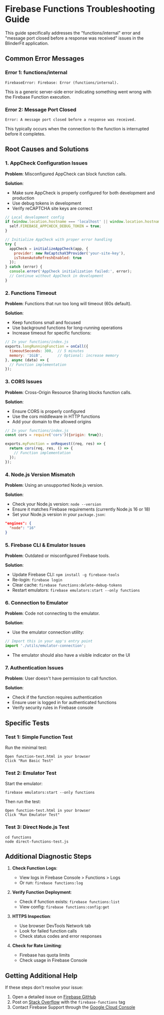 # Firebase Functions Troubleshooting Guide

This guide specifically addresses the "functions/internal" error and "message port closed before a response was received" issues in the BlinderFit application.

## Common Error Messages

### Error 1: functions/internal

```
FirebaseError: Firebase: Error (functions/internal).
```

This is a generic server-side error indicating something went wrong with the Firebase Function execution.

### Error 2: Message Port Closed

```
Error: A message port closed before a response was received.
```

This typically occurs when the connection to the function is interrupted before it completes.

## Root Causes and Solutions

### 1. AppCheck Configuration Issues

**Problem**: Misconfigured AppCheck can block function calls.

**Solution**:
- Make sure AppCheck is properly configured for both development and production
- Use debug tokens in development
- Verify reCAPTCHA site keys are correct

```javascript
// Local development config
if (window.location.hostname === 'localhost' || window.location.hostname === '127.0.0.1') {
  self.FIREBASE_APPCHECK_DEBUG_TOKEN = true;
}

// Initialize AppCheck with proper error handling
try {
  appCheck = initializeAppCheck(app, {
    provider: new ReCaptchaV3Provider('your-site-key'),
    isTokenAutoRefreshEnabled: true
  });
} catch (error) {
  console.error('AppCheck initialization failed:', error);
  // Continue without AppCheck in development
}
```

### 2. Functions Timeout

**Problem**: Functions that run too long will timeout (60s default).

**Solution**:
- Keep functions small and focused
- Use background functions for long-running operations
- Increase timeout for specific functions:

```javascript
// In your functions/index.js
exports.longRunningFunction = onCall({
  timeoutSeconds: 300,  // 5 minutes
  memory: '1GiB',       // Optional: increase memory
}, async (data) => {
  // Function implementation
});
```

### 3. CORS Issues

**Problem**: Cross-Origin Resource Sharing blocks function calls.

**Solution**:
- Ensure CORS is properly configured
- Use the cors middleware in HTTP functions
- Add your domain to the allowed origins

```javascript
// In your functions/index.js
const cors = require('cors')({origin: true});

exports.myFunction = onRequest((req, res) => {
  return cors(req, res, () => {
    // Function implementation
  });
});
```

### 4. Node.js Version Mismatch

**Problem**: Using an unsupported Node.js version.

**Solution**:
- Check your Node.js version: `node --version`
- Ensure it matches Firebase requirements (currently Node.js 16 or 18)
- Set your Node.js version in your `package.json`:

```json
"engines": {
  "node": "16"
}
```

### 5. Firebase CLI & Emulator Issues

**Problem**: Outdated or misconfigured Firebase tools.

**Solution**:
- Update Firebase CLI: `npm install -g firebase-tools`
- Re-login: `firebase login`
- Clear cache: `firebase functions:delete-debug-tokens`
- Restart emulators: `firebase emulators:start --only functions`

### 6. Connection to Emulator

**Problem**: Code not connecting to the emulator.

**Solution**:
- Use the emulator connection utility:

```javascript
// Import this in your app's entry point
import './utils/emulator-connection';
```

- The emulator should also have a visible indicator on the UI

### 7. Authentication Issues

**Problem**: User doesn't have permission to call function.

**Solution**:
- Check if the function requires authentication
- Ensure user is logged in for authenticated functions
- Verify security rules in Firebase console

## Specific Tests

### Test 1: Simple Function Test

Run the minimal test:
```
Open function-test.html in your browser
Click "Run Basic Test"
```

### Test 2: Emulator Test

Start the emulator:
```
firebase emulators:start --only functions
```

Then run the test:
```
Open function-test.html in your browser
Click "Run Emulator Test"
```

### Test 3: Direct Node.js Test

```
cd functions
node direct-functions-test.js
```

## Additional Diagnostic Steps

1. **Check Function Logs**:
   - View logs in Firebase Console > Functions > Logs
   - Or run: `firebase functions:log`

2. **Verify Function Deployment**:
   - Check if function exists: `firebase functions:list`
   - View config: `firebase functions:config:get`

3. **HTTPS Inspection**:
   - Use browser DevTools Network tab
   - Look for failed function calls
   - Check status codes and error responses

4. **Check for Rate Limiting**:
   - Firebase has quota limits
   - Check usage in Firebase Console

## Getting Additional Help

If these steps don't resolve your issue:

1. Open a detailed issue on [Firebase GitHub](https://github.com/firebase/firebase-tools/issues)
2. Post on [Stack Overflow](https://stackoverflow.com/questions/tagged/firebase-functions) with the `firebase-functions` tag
3. Contact Firebase Support through the [Google Cloud Console](https://console.cloud.google.com/support)
